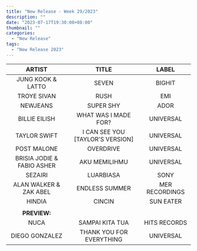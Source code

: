 ```yaml
---
title: "New Release - Week 29/2023"
description: ""
date: "2023-07-17T19:30:00+08:00"
thumbnail: ""
categories:
  - "New Release"
tags:
  - "New Release 2023"
---
```

<!--more-->

|ARTIST|TITLE|LABEL|
|:----:|:----:|:----:|
|JUNG KOOK & LATTO|SEVEN|BIGHIT|
|TROYE SIVAN|RUSH|EMI|
|NEWJEANS|SUPER SHY|ADOR|
|BILLIE EILISH|WHAT WAS I MADE FOR?|UNIVERSAL|
|TAYLOR SWIFT|I CAN SEE YOU [TAYLOR'S VERSION]|UNIVERSAL|
|POST MALONE|OVERDRIVE|UNIVERSAL|
|BRISIA JODIE & FABIO ASHER|AKU MEMILIHMU|UNIVERSAL|
|SEZAIRI|LUARBIASA|SONY|
|ALAN WALKER & ZAK ABEL|ENDLESS SUMMER|MER RECORDINGS|
|HINDIA|CINCIN|SUN EATER|
| | | |
|**PREVIEW:**| | |
|NUCA|SAMPAI KITA TUA|HITS RECORDS|
|DIEGO GONZALEZ|THANK YOU FOR EVERYTHING|UNIVERSAL|